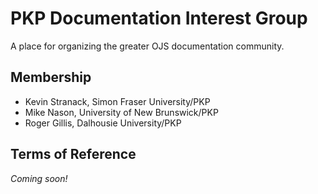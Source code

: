 # PKP Documentation Interest Group

A place for organizing the greater OJS documentation community. 

## Membership

- Kevin Stranack, Simon Fraser University/PKP
- Mike Nason, University of New Brunswick/PKP
- Roger Gillis, Dalhousie University/PKP

## Terms of Reference

_Coming soon!_

